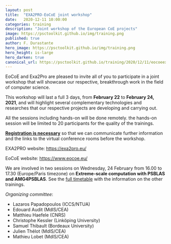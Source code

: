 ```yaml
---
layout: post
title:  "EXA2PRO-EoCoE joint workshop"
date:   2020-12-11 10:00:00
categories: training
description: "Joint workshop of the European CoE projects"
image: https://psctoolkit.github.io/img/training.png
published: true
author: F. Durastante
hero_image: https://psctoolkit.github.io/img/training.png
hero_height: is-large
hero_darken: true
canonical_url: https://psctoolkit.github.io/training/2020/12/11/eocoeexa2pro.html
---
```


EoCoE and Exa2Pro are pleased to invite all of you to participate in a joint workshop that will showcase our respective, breakthrough work in the field of computer science.

This workshop will last a full 3 days, from **February 22** to **February 24, 2021**, and will highlight several complementary technologies and researches that our respective projects are developing and carrying out.

All the sessions including hands-on will be done remotely. the hands-on session will be limited to 20 participants for the quality of the trainings.

[**Registration is necessary**](https://indico.math.cnrs.fr/event/6415/registrations/485/) so that we can communicate further information and the links to the virtual conference rooms before the workshop.

EXA2PRO website: https://exa2pro.eu/

EoCoE website: https://www.eocoe.eu/

We are involved in two sessions on Wednesday, 24 February from 16.00 to 17.30 (Europe/Paris timezone) on **Extreme-scale computation with PSBLAS and AMG4PSBLAS**. See the
[full timetable](https://indico.math.cnrs.fr/event/6415/timetable/#20210222.detailed) with the information on the other trainings.

*Organizing committee*:

- Lazaros Papadopoulos (ICCS/NTUA)
- Edouard Audit (MdlS/CEA)
- Matthieu Haefele (CNRS)
- Christophe Kessler (Linköping University)
- Samuel Thibault (Bordeaux University)
- Julien Thélot (MdlS/CEA)
- Mathieu Lobet (MdlS/CEA)
